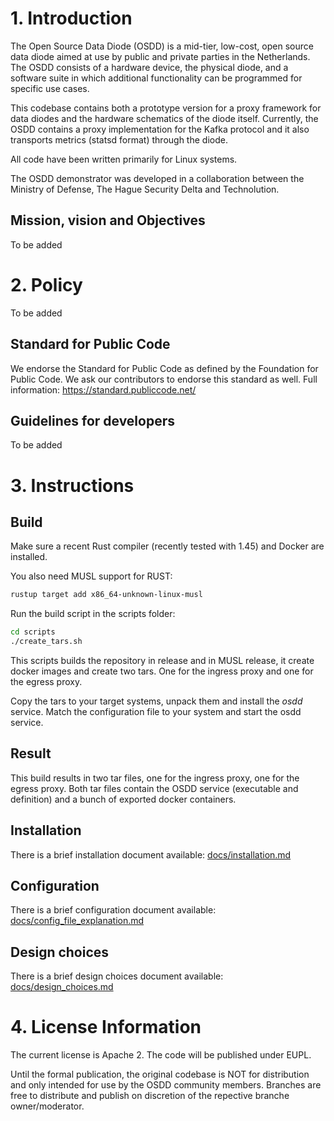 # 1. Introduction

The Open Source Data Diode (OSDD) is a mid-tier, low-cost, open source data diode aimed at use by public and private parties in the Netherlands. The OSDD consists of a hardware device, the physical diode, and a software suite in which additional functionality can be programmed for specific use cases.

This codebase contains both a prototype version for a proxy framework for data diodes and the hardware schematics of the diode itself. Currently, the OSDD contains a proxy implementation for the Kafka protocol and it also transports metrics (statsd format) through the diode.

All code have been written primarily for Linux systems. 

The OSDD demonstrator was developed in a collaboration between the Ministry of Defense, The Hague Security Delta and Technolution.

## Mission, vision and Objectives
To be added

# 2. Policy
To be added

## Standard for Public Code

We endorse the Standard for Public Code as defined by the Foundation for Public Code. We ask our contributors to endorse this standard as well.
Full information: https://standard.publiccode.net/

## Guidelines for developers
To be added

# 3. Instructions

## Build
Make sure a recent Rust compiler (recently tested with 1.45) and Docker are installed.

You also need MUSL support for RUST: 
```sh
rustup target add x86_64-unknown-linux-musl
```

Run the build script in the scripts folder:
```sh
cd scripts
./create_tars.sh
```

This scripts builds the repository in release and in MUSL release, it create docker images and create two tars. One for the ingress proxy and one for the egress proxy.

Copy the tars to your target systems, unpack them and install the *osdd* service. Match the configuration file to your system and start the osdd service.

## Result
This build results in two tar files, one for the ingress proxy, one for the egress proxy. Both tar files contain the OSDD service (executable and definition) and a bunch of exported docker containers. 

## Installation
There is a brief installation document available:
[docs/installation.md](docs/installation.md)

## Configuration
There is a brief configuration document available:
[docs/config_file_explanation.md](docs/config_file_explanation.md)

## Design choices
There is a brief design choices document available:
[docs/design_choices.md](docs/design_choices.md)

# 4. License Information

The current license is Apache 2. The code will be published under EUPL. 

Until the formal publication, the original codebase is NOT for distribution and only intended for use by the OSDD community members. 
Branches are free to distribute and publish on discretion of the repective branche owner/moderator.
